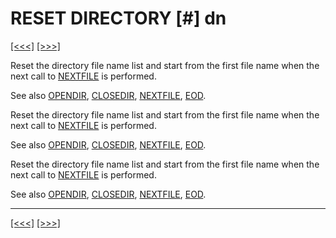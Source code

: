 # RESET DIRECTORY \[\#\] dn

[\[\<\<\<\]](ug_25.166.md) [\[\>\>\>\]](ug_25.168.md)

Reset the directory file name list and start from the first file name
when the next call to [NEXTFILE](ug_25.146.md) is performed.

See also [OPENDIR](ug.md), [CLOSEDIR](ug.md),
[NEXTFILE](ug_25.146.md), [EOD](ug_25.50.md).

Reset the directory file name list and start from the first file name
when the next call to [NEXTFILE](ug_25.146.md) is performed.

See also [OPENDIR](ug.md), [CLOSEDIR](ug.md),
[NEXTFILE](ug_25.146.md), [EOD](ug_25.50.md).

Reset the directory file name list and start from the first file name
when the next call to [NEXTFILE](ug_25.146.md) is performed.

See also [OPENDIR](ug.md), [CLOSEDIR](ug.md),
[NEXTFILE](ug_25.146.md), [EOD](ug_25.50.md).

-----

[\[\<\<\<\]](ug_25.166.md) [\[\>\>\>\]](ug_25.168.md)

